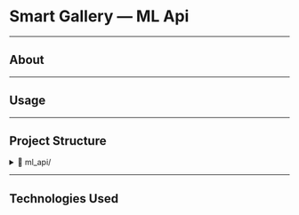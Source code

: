# Smart Gallery — ML Api

___
## About

___
## Usage

___
## Project Structure

<details>
  <summary>📂 ml_api/</summary>
  <ul>
    <li>📄 <code>.dockerignore</code> — Files and folders excluded from Docker build context</li>
    <li>📄 <code>Dockerfile</code> — Instructions for building the ML service Docker image</li>
    <li>📄 <code>requirements.txt</code> — Python dependencies for the ML microservice</li>
    <details>
      <summary>📂 app/</summary>
      <ul>
        <li>📄 <code>main.py</code> — Entry point of the FastAPI ML service</li>
        <li>📄 <code>config.py</code> — Configuration for model and app settings</li>
        <li>📄 <code>router.py</code> — API routes for text-to-image search and embeddings</li>
        <li>📄 <code>schemas.py</code> — Pydantic models for request/response validation</li>
        <details>
          <summary>📂 sm_clip/</summary>
          <ul>
            <li>📄 <code>__init__.py</code> — Marks the sm_clip module</li>
            <li>📄 <code>base_clip.py</code> — Abstract base class for CLIP models</li>
            <li>📄 <code>clip_vit_b_32.py</code> — CLIP ViT-B/32 model wrapper implementation</li>
          </ul>
        </details>
      </ul>
    </details>
  </ul>
</details>

___
## Technologies Used
